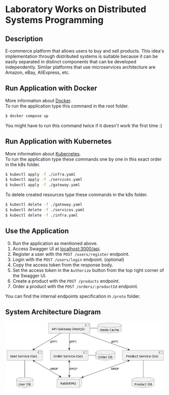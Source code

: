 # Laboratory Works on Distributed Systems Programming

## Description

E-commerce platform that allows users to buy and sell products. This idea's implementation through distributed systems is suitable because it can be easily separated in distinct components that can be developed independently. Similar platforms that use microservices architecture are Amazon, eBay, AliExpress, etc.

## Run Application with Docker

More information about [Docker](https://www.docker.com/).  
To run the application type this command in the root folder.

```bash
$ docker compose up
```

You might have to run this command twice if it doesn't work the first time :)

## Run Application with Kubernetes

More information about [Kubernetes](https://kubernetes.io/).  
To run the application type these commands one by one in this exact order in the k8s folder.

```bash
$ kubectl apply -f ./infra.yaml
$ kubectl apply -f ./services.yaml
$ kubectl apply -f ./gateway.yaml
```

To delete created resources type these commands in the k8s folder.

```bash
$ kubectl delete -f ./gateway.yaml
$ kubectl delete -f ./services.yaml
$ kubectl delete -f ./infra.yaml
```

## Use the Application

0. Run the application as mentioned above.
1. Access Swagger UI at [localhost:3000/api](http://localhost:3000/api).
2. Register a user with the `POST /users/register` endpoint.
3. Login with the `POST /users/login` endpoint. (optional)
4. Copy the access token from the response body.
5. Set the access token in the `Authorize` button from the top right corner of the Swagger UI.
6. Create a product with the `POST /products` endpoint.
7. Order a product with the `POST /orders/:productId` endpoint.

You can find the internal endpoints specification in `/proto` folder.

## System Architecture Diagram

![Diagram](https://github.com/Marcel-MD/pad-labs/blob/main/diagram.png)
